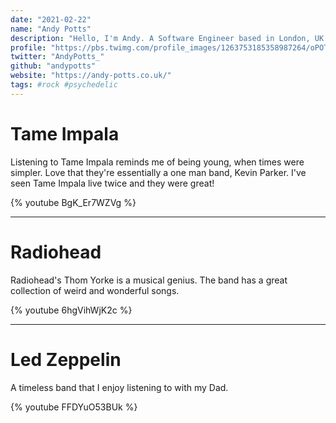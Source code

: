 ```yaml
---
date: "2021-02-22"
name: "Andy Potts"
description: "Hello, I'm Andy. A Software Engineer based in London, UK. I build websites & web apps for the BBC."
profile: "https://pbs.twimg.com/profile_images/1263753185358987264/oPOTUIOr_400x400.jpg"
twitter: "AndyPotts_"
github: "andypotts"
website: "https://andy-potts.co.uk/"
tags: #rock #psychedelic
---
```


# Tame Impala

Listening to Tame Impala reminds me of being young, when times were simpler. Love that they're essentially a one man band, Kevin Parker. I've seen Tame Impala live twice and they were great!

{% youtube BgK_Er7WZVg %}

*****

# Radiohead

Radiohead's Thom Yorke is a musical genius. The band has a great collection of weird and wonderful songs.

{% youtube 6hgVihWjK2c %}

*****

# Led Zeppelin

A timeless band that I enjoy listening to with my Dad.

{% youtube FFDYuO53BUk %}
